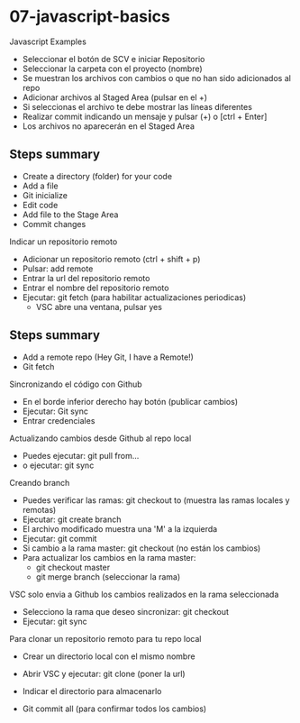 # 07-javascript-basics

Javascript Examples

- Seleccionar el botón de SCV e iniciar Repositorio
- Seleccionar la carpeta con el proyecto (nombre)
- Se muestran los archivos con cambios o que no han sido adicionados al repo
- Adicionar archivos al Staged Area (pulsar en el +)
- Si seleccionas el archivo te debe mostrar las líneas diferentes
- Realizar commit indicando un mensaje y pulsar (+) o [ctrl + Enter]
- Los archivos no aparecerán en el Staged Area

## Steps summary

- Create a directory (folder) for your code
- Add a file
- Git inicialize
- Edit code
- Add file to the Stage Area
- Commit changes

Indicar un repositorio remoto

- Adicionar un repositorio remoto (ctrl + shift + p)
- Pulsar: add remote
- Entrar la url del repositorio remoto
- Entrar el nombre del repositorio remoto
- Ejecutar: git fetch (para habilitar actualizaciones periodicas)
  - VSC abre una ventana, pulsar yes

## Steps summary

- Add a remote repo (Hey Git, I have a Remote!)
- Git fetch

Sincronizando el código con Github

- En el borde inferior derecho hay botón (publicar cambios)
- Ejecutar: Git sync
- Entrar credenciales

Actualizando cambios desde Github al repo local

- Puedes ejecutar: git pull from...
- o ejecutar: git sync

Creando branch

- Puedes verificar las ramas: git checkout to (muestra las ramas locales y remotas)
- Ejecutar: git create branch
- El archivo modificado muestra una 'M' a la izquierda
- Ejecutar: git commit
- Si cambio a la rama master: git checkout (no están los cambios)
- Para actualizar los cambios en la rama master:
  - git checkout master
  - git merge branch (seleccionar la rama)

VSC solo envia a Github los cambios realizados en la rama seleccionada

- Selecciono la rama que deseo sincronizar: git checkout
- Ejecutar: git sync

Para clonar un repositorio remoto para tu repo local

- Crear un directorio local con el mismo nombre
- Abrir VSC y ejecutar: git clone (poner la url)
- Indicar el directorio para almacenarlo

- Git commit all (para confirmar todos los cambios)
